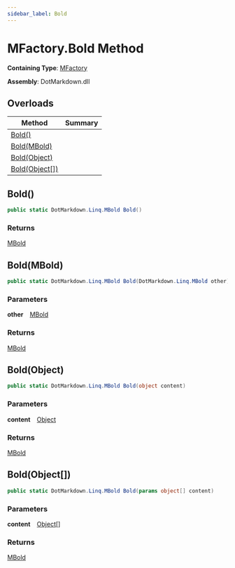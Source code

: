 ```yaml
---
sidebar_label: Bold
---
```


# MFactory\.Bold Method

**Containing Type**: [MFactory](../index.md)

**Assembly**: DotMarkdown\.dll

## Overloads

| Method | Summary |
| ------ | ------- |
| [Bold()](#DotMarkdown_Linq_MFactory_Bold) | |
| [Bold(MBold)](#DotMarkdown_Linq_MFactory_Bold_DotMarkdown_Linq_MBold_) | |
| [Bold(Object)](#DotMarkdown_Linq_MFactory_Bold_System_Object_) | |
| [Bold(Object\[\])](#DotMarkdown_Linq_MFactory_Bold_System_Object___) | |

## Bold\(\) <a id="DotMarkdown_Linq_MFactory_Bold"></a>

```csharp
public static DotMarkdown.Linq.MBold Bold()
```

### Returns

[MBold](../../MBold/index.md)

## Bold\(MBold\) <a id="DotMarkdown_Linq_MFactory_Bold_DotMarkdown_Linq_MBold_"></a>

```csharp
public static DotMarkdown.Linq.MBold Bold(DotMarkdown.Linq.MBold other)
```

### Parameters

**other** &ensp; [MBold](../../MBold/index.md)

### Returns

[MBold](../../MBold/index.md)

## Bold\(Object\) <a id="DotMarkdown_Linq_MFactory_Bold_System_Object_"></a>

```csharp
public static DotMarkdown.Linq.MBold Bold(object content)
```

### Parameters

**content** &ensp; [Object](https://docs.microsoft.com/en-us/dotnet/api/system.object)

### Returns

[MBold](../../MBold/index.md)

## Bold\(Object\[\]\) <a id="DotMarkdown_Linq_MFactory_Bold_System_Object___"></a>

```csharp
public static DotMarkdown.Linq.MBold Bold(params object[] content)
```

### Parameters

**content** &ensp; [Object](https://docs.microsoft.com/en-us/dotnet/api/system.object)\[\]

### Returns

[MBold](../../MBold/index.md)

